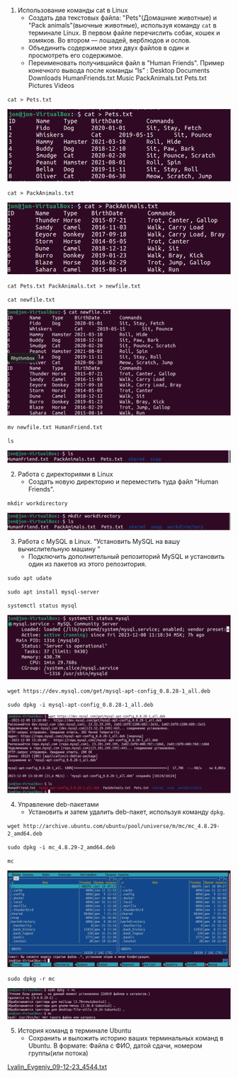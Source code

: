 1. Использование команды cat в Linux
   - Создать два текстовых файла: "Pets"(Домашние животные) и "Pack animals"(вьючные животные), используя команду `cat` в терминале Linux. В первом файле перечислить собак, кошек и хомяков. Во втором — лошадей, верблюдов и ослов.
   - Объединить содержимое этих двух файлов в один и просмотреть его содержимое.
   - Переименовать получившийся файл в "Human Friends".
Пример конечного вывода после команды “ls” :
Desktop Documents Downloads  HumanFriends.txt  Music  PackAnimals.txt  Pets.txt  Pictures  Videos

`cat > Pets.txt`

![Alt text](./images/image.png)

`cat > PackAnimals.txt`

![Alt text](./images/image1.png)

`cat Pets.txt PackAnimals.txt > newfile.txt`

`cat newfile.txt`

![Alt text](./images/image2.png)

`mv newfile.txt HumanFriend.txt`

`ls`

![Alt text](./images/image3.png)

2. Работа с директориями в Linux
   - Создать новую директорию и переместить туда файл "Human Friends".

 `mkdir workdirectory`  

 ![Alt text](./images/image4.png)


3. Работа с MySQL в Linux. “Установить MySQL на вашу вычислительную машину ”
   - Подключить дополнительный репозиторий MySQL и установить один из пакетов из этого репозитория.

`sudo apt udate`

`sudo apt install mysql-server`

`systemctl status mysql`

![Alt text](./images/image5.png)

`wget https://dev.mysql.com/get/mysql-apt-config_0.8.28-1_all.deb`

`sudo dpkg -i mysql-apt-config_0.8.28-1_all.deb`

![Alt text](./images/image6.png)


4. Управление deb-пакетами
   - Установить и затем удалить deb-пакет, используя команду `dpkg`.

`wget http://archive.ubuntu.com/ubuntu/pool/universe/m/mc/mc_4.8.29-2_amd64.deb`

`sudo dpkg -i mc_4.8.29-2_amd64.deb`

`mc`

![Alt text](./images/image7.png)

`sudo dpkg -r mc`

![Alt text](./images/image8.png)


5. История команд в терминале Ubuntu
   - Сохранить и выложить историю ваших терминальных команд в Ubuntu.
В формате: Файла с ФИО, датой сдачи, номером группы(или потока)

[Lyalin_Evgeniy_09-12-23_4544.txt](./Lyalin_Evgeniy_09-12-23_4544.txt)